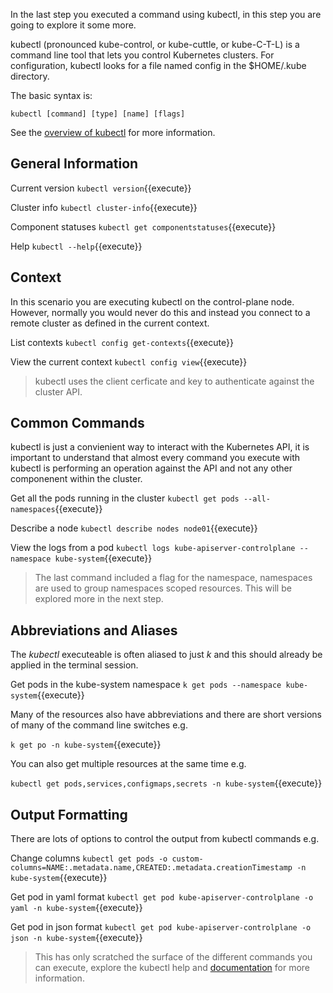 In the last step you executed a command using kubectl, in this step you are going to explore it some more.

kubectl (pronounced kube-control, or kube-cuttle, or kube-C-T-L) is a command line tool that lets you control Kubernetes clusters. For configuration, kubectl looks for a file named config in the $HOME/.kube directory.

The basic syntax is:

`kubectl [command] [type] [name] [flags]`

See the [overview of kubectl](https://kubernetes.io/docs/reference/kubectl/overview/) for more information.

## General Information

Current version `kubectl version`{{execute}}

Cluster info `kubectl cluster-info`{{execute}}

Component statuses `kubectl get componentstatuses`{{execute}}

Help `kubectl --help`{{execute}}

## Context

In this scenario you are executing kubectl on the control-plane node. However, normally you would never do this and instead you connect to a remote cluster as defined in the current context.

List contexts `kubectl config get-contexts`{{execute}}

View the current context `kubectl config view`{{execute}}

> kubectl uses the client cerficate and key to authenticate against the cluster API.

## Common Commands

kubectl is just a convienient way to interact with the Kubernetes API, it is important to understand that almost every command you execute with kubectl is performing an operation against the API and not any other componenent within the cluster.

Get all the pods running in the cluster `kubectl get pods --all-namespaces`{{execute}}

Describe a node `kubectl describe nodes node01`{{execute}}

View the logs from a pod `kubectl logs kube-apiserver-controlplane --namespace kube-system`{{execute}}

> The last command included a flag for the namespace, namespaces are used to group namespaces scoped resources. This will be explored more in the next step.

## Abbreviations and Aliases

The *kubectl* executeable is often aliased to just *k* and this should already be applied in the terminal session.

Get pods in the kube-system namespace `k get pods --namespace kube-system`{{execute}}

Many of the resources also have abbreviations and there are short versions of many of the command line switches e.g.

`k get po -n kube-system`{{execute}}

You can also get multiple resources at the same time e.g.

`kubectl get pods,services,configmaps,secrets -n kube-system`{{execute}}

## Output Formatting

There are lots of options to control the output from kubectl commands e.g.

Change columns `kubectl get pods -o custom-columns=NAME:.metadata.name,CREATED:.metadata.creationTimestamp -n kube-system`{{execute}}

Get pod in yaml format `kubectl get pod kube-apiserver-controlplane -o yaml -n kube-system`{{execute}}

Get pod in json format `kubectl get pod kube-apiserver-controlplane -o json -n kube-system`{{execute}}

> This has only scratched the surface of the different commands you can execute, explore the kubectl help and [documentation](https://kubernetes.io/docs/reference/generated/kubectl/kubectl-commands) for more information.